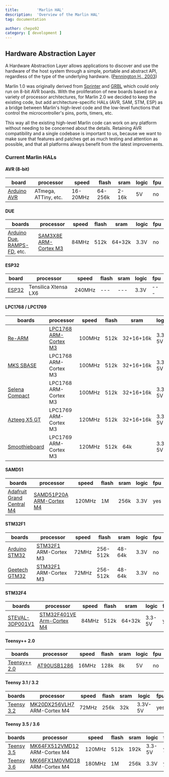 ```yaml
---
title:        'Marlin HAL'
description:  'Overview of the Marlin HAL'
tag: documentation

author: chepo92
category: [ development ]
---
```


## Hardware Abstraction Layer

A Hardware Abstraction Layer allows applications to discover and use the hardware of the host system through a simple, portable and abstract API, regardless of the type of the underlying hardware. ([Pennington H., 2003](//ometer.com/hardware.html))

Marlin 1.0 was originally derived from [Sprinter](//github.com/kliment/Sprinter) and [GRBL](//github.com/gnea/grbl) which could only run on 8-bit AVR boards. With the proliferation of new boards based on a variety of processor architectures, for Marlin 2.0 we decided to keep the existing code, but add architecture-specific HALs (AVR, SAM, STM, ESP) as a bridge between Marlin's high-level code and the low-level functions that control the microcontroller's pins, ports, timers, etc.

This way all the existing high-level Marlin code can work on any platform without needing to be concerned about the details. Retaining AVR compatibility and a single codebase is important to us, because we want to make sure that features and patches get as much testing and attention as possible, and that all platforms always benefit from the latest improvements.

### Current Marlin HALs

#### AVR (8-bit)

  board|processor|speed|flash|sram|logic|fpu
  ----|---------|-----|-----|----|-----|---
  [Arduino AVR](//www.arduino.cc/)|ATmega, ATTiny, etc.|16-20MHz|64-256k|2-16k|5V|no

#### DUE

  boards|processor|speed|flash|sram|logic|fpu
  ----|---------|-----|-----|----|-----|---
  [Arduino Due](//www.arduino.cc/en/Guide/ArduinoDue), [RAMPS-FD](//www.reprap.org/wiki/RAMPS-FD), etc.|[SAM3X8E ARM-Cortex M3](//www.microchip.com/wwwproducts/en/ATsam3x8e)|84MHz|512k|64+32k|3.3V|no

#### ESP32

  board|processor|speed|flash|sram|logic|fpu
  ----|---------|-----|-----|----|-----|---
  [ESP32](//www.espressif.com/en/products/hardware/esp32/overview)|Tensilica Xtensa LX6|240MHz|---|---|3.3V|---

#### LPC1768 / LPC1769

  boards|processor|speed|flash|sram|logic|fpu
  ----|---------|-----|-----|----|-----|---
  [Re-ARM](//www.kickstarter.com/projects/1245051645/re-arm-for-ramps-simple-32-bit-upgrade)|[LPC1768 ARM-Cortex M3](//www.nxp.com/products/microcontrollers-and-processors/arm-based-processors-and-mcus/lpc-cortex-m-mcus/lpc1700-cortex-m3/512kb-flash-64kb-sram-ethernet-usb-lqfp100-package:LPC1768FBD100)|100MHz|512k|32+16+16k|3.3-5V|no
  [MKS SBASE](//forums.reprap.org/read.php?13,499322)|LPC1768 ARM-Cortex M3|100MHz|512k|32+16+16k|3.3-5V|no
  [Selena Compact](//github.com/Ales2-k/Selena)|LPC1768 ARM-Cortex M3|100MHz|512k|32+16+16k|3.3-5V|no
  [Azteeg X5 GT](//www.panucatt.com/azteeg_X5_GT_reprap_3d_printer_controller_p/ax5gt.htm)|LPC1769 ARM-Cortex M3|120MHz|512k|32+16+16k|3.3-5V|no
  [Smoothieboard](//reprap.org/wiki/Smoothieboard)|LPC1769 ARM-Cortex M3|120MHz|512k|64k|3.3-5V|no

#### SAMD51

  boards|processor|speed|flash|sram|logic|fpu
  ----|---------|-----|-----|----|-----|---
  [Adafruit Grand Central M4](//www.adafruit.com/product/4064)|[SAMD51P20A ARM-Cortex M4](//www.microchip.com/wwwproducts/en/ATSAMD51P20A)|120MHz|1M|256k|3.3V|yes

#### STM32F1

  boards|processor|speed|flash|sram|logic|fpu
  ----|---------|-----|-----|----|-----|---
  [Arduino STM32](//github.com/rogerclarkmelbourne/Arduino_STM32)|[STM32F1](//www.st.com/en/microcontrollers-microprocessors/stm32f103.html) ARM-Cortex M3|72MHz|256-512k|48-64k|3.3V|no
  [Geetech GTM32](//github.com/Geeetech3D/Diagram/blob/master/Rostock301/Hardware_GTM32_PRO_VB.pdf)|[STM32F1](//www.st.com/en/microcontrollers-microprocessors/stm32f103.html) ARM-Cortex M3|72MHz|256-512k|48-64k|3.3V|no
 
#### STM32F4

  boards|processor|speed|flash|sram|logic|fpu
  ----|---------|-----|-----|----|-----|---
  [STEVAL-3DP001V1](//www.st.com/en/evaluation-tools/steval-3dp001v1.html)|[STM32F401VE Arm-Cortex M4](//www.st.com/en/microcontrollers/stm32f401ve.html)|84MHz|512k|64+32k|3.3-5V|yes

#### Teensy++ 2.0

  boards|processor|speed|flash|sram|logic|fpu
  ----|---------|-----|-----|----|-----|---
  [Teensy++ 2.0](//www.microchip.com/wwwproducts/en/AT90USB1286)|[AT90USB1286](//www.microchip.com/wwwproducts/en/AT90USB1286)|16MHz|128k|8k|5V|no

#### Teensy 3.1 / 3.2

  boards|processor|speed|flash|sram|logic|fpu
  ----|---------|-----|-----|----|-----|---
  [Teensy 3.2](//www.pjrc.com/store/teensy32.html)|[MK20DX256VLH7](//www.mouser.com/ProductDetail/NXP-Freescale/MK20DX256VLH7) ARM-Cortex M4|72MHz|256k|32k|3.3V-5V|yes

#### Teensy 3.5 / 3.6

  boards|processor|speed|flash|sram|logic|fpu
  ----|---------|-----|-----|----|-----|---
  [Teensy 3.5](//www.pjrc.com/store/teensy35.html)|[MK64FX512VMD12](//www.mouser.com/ProductDetail/NXP-Freescale/MK64FX512VMD12) ARM-Cortex M4|120MHz|512k|192k|3.3-5V|yes
  [Teensy 3.6](//www.pjrc.com/store/teensy36.html)|[MK66FX1M0VMD18](//www.mouser.com/ProductDetail/NXP-Freescale/MK66FX1M0VMD18) ARM-Cortex M4|180MHz|1M|256k|3.3V|yes
